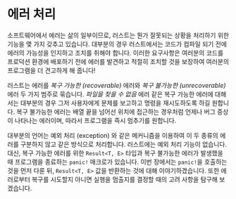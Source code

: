 # 에러 처리

소프트웨어에서 에러는 삶의 일부이므로, 러스트는 뭔가 잘못되는 상황을
처리하기 위한 기능을 몇 가지 갖추고 있습니다. 대부분의 경우 러스트에서는
코드가 컴파일 되기 전에 에러의 가능성을 인지하고 조치를 취해야 합니다.
이러한 요구사항은 여러분의 코드를 프로덕션 환경에 배포하기 전에
에러를 발견하고 적절히 조치할 것을 보장하여 여러분의 프로그램을 더
견고하게 해 줍니다!

러스트는 에러를 *복구 가능한 (recoverable)* 에러와
*복구 불가능한 (unrecoverable)* 에러 두 가지 범주로 묶습니다.
*파일을 찾을 수 없음* 에러 같은 복구 가능한 에러에 대해서는 대부분의 경우
그저 사용자에게 문제를 보고하고 명령을 재시도하도록 하길 원합니다.
복구 불가능한 에러는 배열 끝을 넘어선 위치에 접근하는 경우처럼 언제나
버그 증상이 나타나는 에러이며, 따라서 프로그램을 즉시 멈추기를 원합니다.

대부분의 언어는 예외 처리 (exception) 와 같은 메커니즘을 이용하여
이 두 종류의 에러를 구분하지 않고 같은 방식으로 처리합니다.
러스트에는 예외 처리 기능이 없습니다.
대신, 복구 가능한 에러를 위한 `Result<T, E>` 타입과 복구 불가능한
에러가 발생했을 때 프로그램을 종료하는 `panic!` 매크로가 있습니다.
이번 장에서는 `panic!`을 호출하는 것을 먼저 다룬 뒤, `Result<T, E>` 값을
반환하는 것에 대해 이야기하겠습니다. 또한 에러로부터 복구를 시도할지
아니면 실행을 멈출지를 결정할 때의 고려 사항을 탐구해 보겠습니다.
